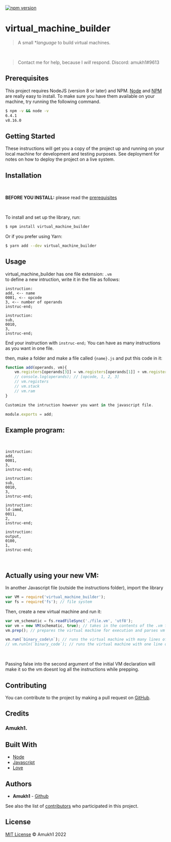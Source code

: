 [![npm version](https://badge.fury.io/js/virtual_machine_builder.svg)](https://www.npmjs.com/package/virtual_machine_builder)

# virtual_machine_builder

> A small **language* to build virtual machines.

<br>

> Contact me for help, because I *will* respond. Discord: amukh1#9613

## Prerequisites

This project requires NodeJS (version 8 or later) and NPM.
[Node](http://nodejs.org/) and [NPM](https://npmjs.org/) are really easy to install.
To make sure you have them available on your machine,
try running the following command.

```sh
$ npm -v && node -v
6.4.1
v8.16.0
```

## Getting Started

These instructions will get you a copy of the project up and running on your local machine for development and testing purposes. See deployment for notes on how to deploy the project on a live system.

## Installation
<br>

**BEFORE YOU INSTALL:** please read the [prerequisites](#prerequisites)

<br>

To install and set up the library, run:

```sh
$ npm install virtual_machine_builder
```

Or if you prefer using Yarn:

```sh
$ yarn add --dev virtual_machine_builder
```

<!-- ## There is also a vscode extension:
**[Extension Link](https://marketplace.visualstudio.com/items?itemName=amukh1.ritchie)**

**Or  just search up "virtual_machine_builder" in the extensions section**

![img](./virtual_machine_builder.png) -->

## Usage

virtual_machine_builder has one file extension: `.vm`
<br>
to define a new intruction, write it in the file as follows:

```
instruction:
add, <-- name
0001, <-- opcode
3, <-- number of operands
instruc-end;

instruction:
sub,
0010,
3,
instruc-end;
```
End your instruction with `instruc-end;`
You can have as many instructions as you want in one file.

then, make a folder and make a file called `{name}.js` and put this code in it:
<br>

```js
function add(operands, vm){
    vm.registers[operands[3]] = vm.registers[operands[1]] + vm.registers[operands[2]]
    // console.log(operands); // [opcode, 1, 2, 3]
    // vm.registers
    // vm.stack
    // vm.ram
}

Customize the intruction however you want in the javascript file.

module.exports = add;
```

## Example program:
<br>

```
instruction:
add,
0001,
3,
instruc-end;

instruction:
sub,
0010,
3,
instruc-end;

instruction:
ld-immd,
0011,
2,
instruc-end;

instruction:
output,
0100,
1,
instruc-end;
```

<!-- <style>
.docs {
    transition: all 0.5s ease;
    position: relative;
    top: 0px;
    background-color:#0f38f0; 
    border-radius:25px; 
    color: white; 
    padding:25px;
    border: none;
}

.docs:Hover {
    top: -10px;
    background-color: #0009a8;
        /* color: white;  */
}

.a {
      text-decoration: none;
    color: white;
    font-size: 2rem;
}

</style> -->

<!-- <button class="docs" href="/handbook/toc/" style="" onClick="()=>{alert('Missed the link?')}">
<a class="a" href="https://ritchie.js.org/docs/">Visit Docs</a>
</button> -->


<br>

## Actually using your new VM:

In another Javascript file (outside the instructions folder), import the library

```js
var VM = require('virtual_machine_builder');
var fs = require('fs'); // file system 
```

Then, create a new virtual machine and run it:

```js
var vm_schematic = fs.readFileSync('./file.vm', 'utf8');
var vm = new VM(schematic, true); // takes in the contents of the .vm file, and a boolean for "console" mode or not.
vm.prep(); // prepares the virtual machine for execution and parses vm file

vm.run(`binary_code\n`); // runs the virtual machine with many lines of binary code separated by newlines
// vm.runln(`binary_code`); // runs the virtual machine with one line of binary code
```

<br>

Passing false into the second argument of the initial VM declaration will make it so the vm doesnt log all the instructions while prepping.

## Contributing

You can contribute to the project by making a pull request on [GitHub](https://github.com/amukh1/virtual_machine_builder).

## Credits

### Amukh1.

## Built With

* [Node](https://nodejs.org/)
* [Javascript](https://www.javascript.com/)
* [Love](https://amukh1.dev)

## Authors

* **Amukh1** - [Github](https://github.com/amukh1)

See also the list of [contributors](https://github.com/amukh1/virtual_machine_builder/contributors) who participated in this project.

## License

[MIT License](https://mit-license.org/2022) © Amukh1 2022